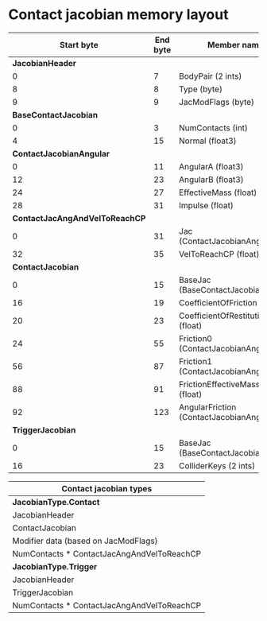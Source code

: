 # Contact jacobian memory layout

| **Start byte**                  | **End byte** | **Member name**                             |
----------------------------------|--------------|---------------------------------------------|
 **JacobianHeader**               |              |                                             |
 0                                | 7            | BodyPair (2 ints)                           |
 8                                | 8            | Type (byte)                                 |
 9                                | 9            | JacModFlags (byte)                          |
 **BaseContactJacobian**          |              |                                             |
 0                                | 3            | NumContacts (int)                           |
 4                                | 15           | Normal (float3)                             |
 **ContactJacobianAngular**       |              |                                             |
 0                                | 11           | AngularA (float3)                           |
 12                               | 23           | AngularB (float3)                           |
 24                               | 27           | EffectiveMass (float)                       |
 28                               | 31           | Impulse (float)                             |
 **ContactJacAngAndVelToReachCP** |              |                                             |
 0                                | 31           | Jac (ContactJacobianAngular)                |
 32                               | 35           | VelToReachCP (float)                        |
 **ContactJacobian**              |              |                                             |
 0                                | 15           | BaseJac (BaseContactJacobian)               |
 16                               | 19           | CoefficientOfFriction (float)               |
 20                               | 23           | CoefficientOfRestitution (float)            |
 24                               | 55           | Friction0 (ContactJacobianAngular)          |
 56                               | 87           | Friction1 (ContactJacobianAngular)          |
 88                               | 91           | FrictionEffectiveMassNonDiag (float)        |
 92                               | 123          | AngularFriction (ContactJacobianAngular)    |
 **TriggerJacobian**              |              |                                             |
 0                                | 15           | BaseJac (BaseContactJacobian)               |
 16                               | 23           | ColliderKeys (2 ints)                       |

  **Contact jacobian types**                     |
-------------------------------------------------|
 **JacobianType.Contact**                        |
 JacobianHeader                                  |
 ContactJacobian                                 |
 Modifier data (based on JacModFlags)            |
 NumContacts * ContactJacAngAndVelToReachCP      |
 **JacobianType.Trigger**                        |
 JacobianHeader                                  |
 TriggerJacobian                                 |
 NumContacts * ContactJacAngAndVelToReachCP      |